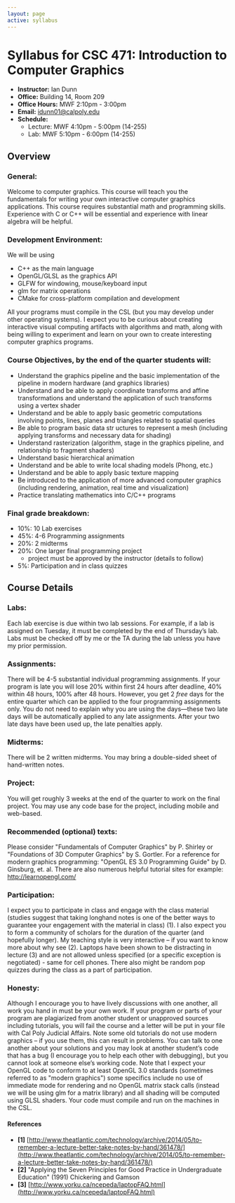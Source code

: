 ```yaml
---
layout: page
active: syllabus
---
```



# Syllabus for CSC 471: Introduction to Computer Graphics

* **Instructor:** Ian Dunn
* **Office:** Building 14, Room 209
* **Office Hours:** MWF 2:10pm - 3:00pm
* **Email:** idunn01@calpoly.edu
* **Schedule:**
  * Lecture: MWF 4:10pm - 5:00pm (14-255)
  * Lab: MWF 5:10pm - 6:00pm (14-255)


## Overview

### General:

Welcome  to  computer  graphics.
This  course  will  teach  you  the  fundamentals  for  writing your  own  interactive computer graphics applications.
This  course  requires  substantial  math  and programming skills. Experience with C or C++ will be essential and experience with linear algebra will be helpful.

### Development Environment:

We will be using

* C++ as the main language
* OpenGL/GLSL as the graphics API
* GLFW for windowing, mouse/keyboard input
* glm for matrix operations
* CMake for cross-platform compilation and development

All your programs must compile in the CSL (but you may develop under other operating systems).
I expect you to be curious about creating interactive visual computing artifacts with algorithms and math, along with being willing to experiment and learn on your own to create interesting computer graphics programs.

### Course Objectives, by the end of the quarter students will:

* Understand the graphics pipeline and the basic implementation of the pipeline in modern hardware (and graphics libraries)
* Understand and be able to apply coordinate transforms and affine transformations and understand the application of such transforms using a vertex shader
* Understand and be able to apply basic geometric computations involving points, lines, planes and triangles related to spatial queries
* Be able to program basic data str uctures to represent a mesh (including applying transforms and necessary data for shading)
* Understand rasterization (algorithm, stage in the graphics pipeline, and relationship to fragment shaders)
* Understand basic hierarchical animation
* Understand and be able to write local shading models (Phong, etc.)
* Understand and be able to apply basic texture mapping
* Be introduced to the application of more advanced computer graphics (including rendering, animation, real time and visualization)
* Practice translating mathematics into C/C++ programs

### Final grade breakdown:
* 10%: 10 Lab exercises
* 45%: 4-6 Programming assignments
* 20%: 2 midterms
* 20%: One larger final programming project
  * project must be approved by the instructor (details to follow)
* 5%: Participation and in class quizzes


## Course Details

### Labs:
Each lab exercise is due within two lab sessions. For example, if a lab is assigned on Tuesday, it must be completed by the end of Thursday’s lab.
Labs must be checked off by me or the TA during the lab unless you have my prior permission.

### Assignments:
There will be 4-5 substantial individual programming assignments. If your program is
late you will lose 20% within first 24 hours after deadline, 40% within 48 hours, 100% after 48 hours.
However, you get 2 *free* days for the entire quarter which can be applied to the four programming assignments only.
You do not need to explain why you are using the days—these two late days will be automatically applied to any late assignments.
After your two late days have been used up, the late penalties apply.

### Midterms:
There  will  be  2  written  midterms.
You  may  bring  a  double-sided  sheet  of  hand-written notes.

### Project:
You  will  get  roughly  3  weeks  at  the  end  of  the  quarter  to  work  on  the  final  project.
You may use any code base for the project, including mobile and web-based.

### Recommended (optional) texts:
Please consider "Fundamentals of Computer Graphics" by P. Shirley or
"Foundations of 3D Computer Graphics" by S. Gortler.
For a reference for modern graphics programming:
"OpenGL ES 3.0 Programming Guide" by D. Ginsburg, et. al.
There are also numerous helpful tutorial sites for example: http://learnopengl.com/

### Participation:
I expect you to participate in class and engage with the class material (studies suggest that taking longhand notes is one of the better ways to guarantee your engagement with the material in class) (1).
I also expect you to form a community of scholars for the duration of the quarter (and hopefully longer).
My teaching style is very interactive – if you want to know more about why see (2).
Laptops have been shown to be distracting in lecture (3) and are not allowed unless specified (or a specific exception is negotiated) - same for cell phones.
There also might be random pop quizzes during the class as a part of participation.

### Honesty:
Although I encourage you to have lively discussions with one another, all work you hand in must be your own work.
If your program or parts of your program are plagiarized from another student or unapproved sources including tutorials, you will fail the course and a letter will be put in your file with Cal Poly Judicial Affairs.
Note some old tutorials do not use modern graphics – if you use them, this can result in problems.
You can talk to one another about your solutions and you may look at another student’s code that has a bug (I encourage you to help each other with debugging), but you cannot look at someone else’s working code.
Note that I expect your OpenGL code to conform to at least OpenGL 3.0 standards (sometimes referred to as "modern graphics")
some specifics include no use of immediate mode for rendering and no OpenGL matrix stack calls (instead we will be using glm for a matrix library) and all shading will be computed using GLSL shaders.
Your code must compile and run on the machines in the CSL.


#### References
- **[1]** [http://www.theatlantic.com/technology/archive/2014/05/to-remember-a-lecture-better-take-notes-by-hand/361478/](http://www.theatlantic.com/technology/archive/2014/05/to-remember-a-lecture-better-take-notes-by-hand/361478/)
- **[2]** "Applying the Seven Principles for Good Practice in Undergraduate Education" (1991) Chickering and Gamson
- **[3]** [http://www.yorku.ca/ncepeda/laptopFAQ.html](http://www.yorku.ca/ncepeda/laptopFAQ.html)

